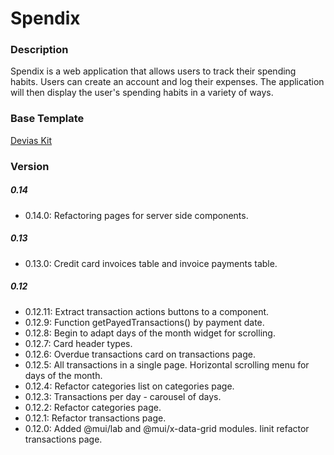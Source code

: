 # Spendix

### Description 

Spendix is a web application that allows users to track their spending habits. Users can create an account and log their expenses. The application will then display the user's spending habits in a variety of ways.

### Base Template

[Devias Kit](https://github.com/devias-io/material-kit-react)

### Version

##### 0.14
- 0.14.0: Refactoring pages for server side components.

##### 0.13
- 0.13.0: Credit card invoices table and invoice payments table.

##### 0.12
- 0.12.11: Extract transaction actions buttons to a component.
- 0.12.9: Function getPayedTransactions() by payment date.
- 0.12.8: Begin to adapt days of the month widget for scrolling.
- 0.12.7: Card header types.
- 0.12.6: Overdue transactions card on transactions page.
- 0.12.5: All transactions in a single page. Horizontal scrolling menu for days of the month.
- 0.12.4: Refactor categories list on categories page.
- 0.12.3: Transactions per day - carousel of days.
- 0.12.2: Refactor categories page.
- 0.12.1: Refactor transactions page.
- 0.12.0: Added @mui/lab and @mui/x-data-grid modules. Iinit refactor transactions page.

